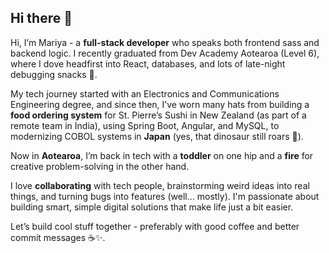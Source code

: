 ## Hi there 👋

Hi, I’m Mariya - a **full-stack developer** who speaks both frontend sass and backend logic. I recently graduated from Dev Academy Aotearoa (Level 6), where I dove headfirst into React, databases, and lots of late-night debugging snacks 🍫.

My tech journey started with an Electronics and Communications Engineering degree, and since then, I’ve worn many hats  from building a **food ordering system** for St. Pierre’s Sushi in New Zealand (as part of a remote team in India), using Spring Boot, Angular, and MySQL, to modernizing COBOL systems in **Japan** (yes, that dinosaur still roars 🦖).

Now in **Aotearoa**, I’m back in tech with a **toddler** on one hip and a **fire** for creative problem-solving in the other hand.

I love **collaborating** with tech people, brainstorming weird ideas into real things, and turning bugs into features (well… mostly). I'm passionate about building smart, simple digital solutions that make life just a bit easier.

Let’s build cool stuff together - preferably with good coffee and better commit messages ☕✨.

<!--
**mariyatom/MariyaTom** is a ✨ _special_ ✨ repository because its `README.md` (this file) appears on your GitHub profile.

Here are some ideas to get you started:

- 🔭 I’m currently working on ...
- 🌱 I’m currently learning ...
- 👯 I’m looking to collaborate on ...
- 🤔 I’m looking for help with ...
- 💬 Ask me about ...
- 📫 How to reach me: ...
- 😄 Pronouns: ...
- ⚡ Fun fact: ...
-->
